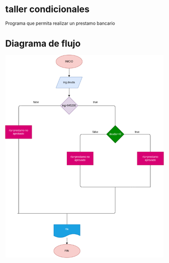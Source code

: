 # taller condicionales
Programa que permita realizar un prestamo bancario 

# Diagrama de flujo
![Diagrama de flujo](diagrama.png "Diagrama de flujo") 